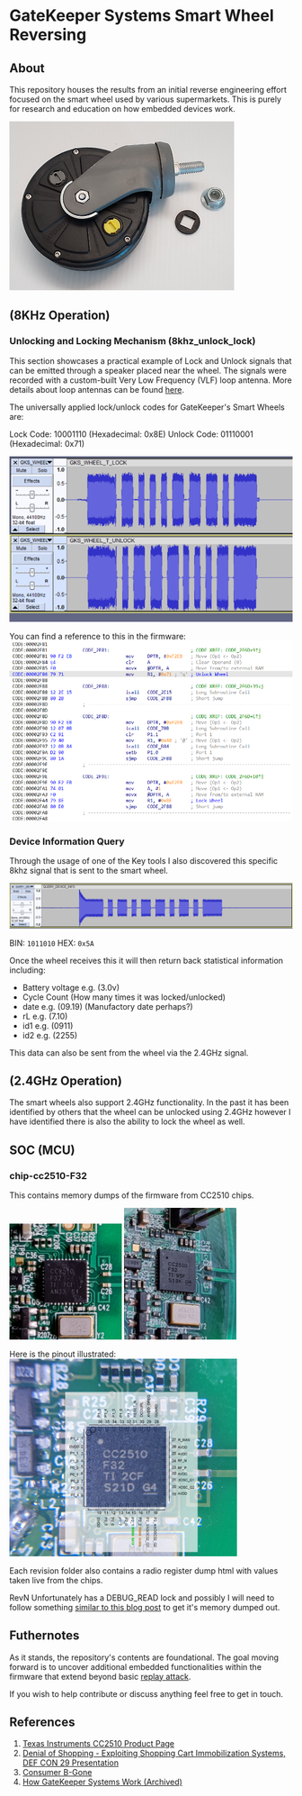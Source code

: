 # GateKeeper Systems Smart Wheel Reversing

## About

This repository houses the results from an initial reverse engineering effort focused on the smart wheel used by various supermarkets. This is purely for research and education on how embedded devices work.

![signal](docs/smart-wheel.png)


## (8KHz Operation)


### Unlocking and Locking Mechanism (8khz_unlock_lock)
This section showcases a practical example of Lock and Unlock signals that can be emitted through a speaker placed near the wheel. The signals were recorded with a custom-built Very Low Frequency (VLF) loop antenna. More details about loop antennas can be found [here](https://en.wikipedia.org/wiki/Loop_antenna).

The universally applied lock/unlock codes for GateKeeper's Smart Wheels are:

Lock Code: 10001110 (Hexadecimal: 0x8E)
Unlock Code: 01110001 (Hexadecimal: 0x71)

![signal](docs/signal_screenshot.png)

You can find a reference to this in the firmware:
![8051_fw_lockunlock](docs/8051_fw_lockunlock.png)

### Device Information Query

Through the usage of one of the Key tools I also discovered this specific 8khz signal that is sent to the smart wheel.

![signal2](docs/query_device_signal.png)

BIN: `1011010`
HEX: `0x5A`

Once the wheel receives this it will then return back statistical information including:

- Battery voltage e.g. (3.0v)
- Cycle Count (How many times it was locked/unlocked)
- date e.g. (09.19) (Manufactory date perhaps?)
- rL e.g. (7.10)
- id1 e.g. (0911)
- id2 e.g. (2255)



This data can also be sent from the wheel via the 2.4GHz signal.

## (2.4GHz Operation)

The smart wheels also support 2.4GHz functionality. In the past it has been identified by others that the wheel can be unlocked
using 2.4GHz however I have identified there is also the ability to lock the wheel as well.

## SOC (MCU)

### chip-cc2510-F32

This contains memory dumps of the firmware from CC2510 chips.

<img src="chip-cc2510-F32/soc-photos/SOC_RevJ.jpg" width="200" alt="SOC-RevJ">
<img src="chip-cc2510-F32/soc-photos/SOC_RevK.jpg" width="200" alt="SOC-RevK">

Here is the pinout illustrated:
<img src="chip-cc2510-F32/soc-photos/PINOUT_CC2510.jpg" width="405" alt="SOC-PINS">

Each revision folder also contains a radio register dump html with values taken live from the chips.

RevN Unfortunately has a DEBUG_READ lock and possibly I will need to follow something [similar to this blog post](https://zeus.ugent.be/blog/22-23/reverse_engineering_epaper/) to get it's memory dumped out.

## Futhernotes

As it stands, the repository's contents are foundational. The goal moving forward is to uncover additional embedded functionalities within the firmware that extend beyond basic [replay attack](https://en.wikipedia.org/wiki/Replay_attack).

If you wish to help contribute or discuss anything feel free to get in touch.

## References

1. [Texas Instruments CC2510 Product Page](https://www.ti.com/product/CC2510)
2. [Denial of Shopping - Exploiting Shopping Cart Immobilization Systems, DEF CON 29 Presentation](https://infocon.org/cons/DEF%20CON/DEF%20CON%2029/DEF%20CON%2029%20presentations/Joseph%20Gabay%20-%20Dos-%20Denial%20of%20Shopping%20%E2%80%93%20Analyzing%20and%20Exploiting%20(Physical)%20Shopping%20Cart%20Immobilization%20Systems.pdf)
3. [Consumer B-Gone](https://www.tmplab.org/2008/06/18/consumer-b-gone/)
4. [How GateKeeper Systems Work (Archived)](https://web.archive.org/web/20170504023929/http://www.gatekeepersystems.com/sol_cc_cc_how_it_works.php)
